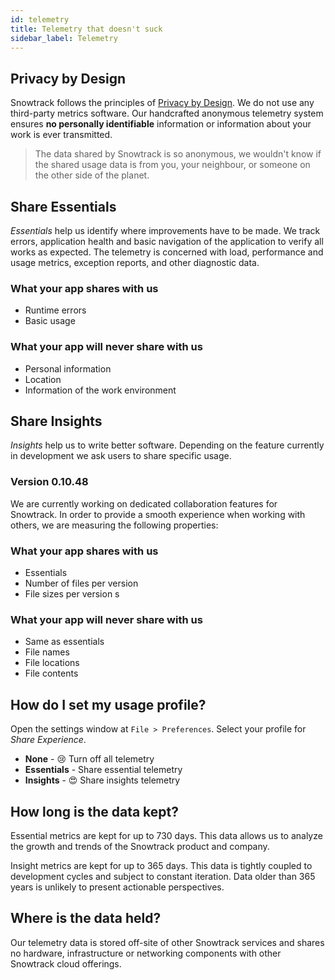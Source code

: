 ```yaml
---
id: telemetry
title: Telemetry that doesn't suck
sidebar_label: Telemetry
---
```


## Privacy by Design

Snowtrack follows the principles of [Privacy by Design](https://en.wikipedia.org/wiki/Privacy_by_design). We do not use any third-party metrics software. Our handcrafted anonymous telemetry system ensures **no personally identifiable** information or information about your work is ever transmitted.

> The data shared by Snowtrack is so anonymous, we wouldn't know if the shared usage data is from you, your neighbour, or someone on the other side of the planet.

## Share Essentials

*Essentials* help us identify where improvements have to be made. We track errors, application health and basic navigation of the application to verify all works as expected. The telemetry is concerned with load, performance and usage metrics, exception reports, and other diagnostic data.

### What your app shares with us

- Runtime errors
- Basic usage

### What your app will never share with us

- Personal information
- Location
- Information of the work environment

## Share Insights

*Insights* help us to write better software. Depending on the feature currently in development we ask users to share specific usage.

### Version 0.10.48

We are currently working on dedicated collaboration features for Snowtrack. In order to provide a smooth experience when working with others, we are measuring the following properties:

### What your app shares with us

- Essentials
- Number of files per version
- File sizes per version
s
### What your app will never share with us

- Same as essentials
- File names
- File locations
- File contents

## How do I set my usage profile?

Open the settings window at `File > Preferences`. Select your profile for *Share Experience*.

- **None** - 😢 Turn off all telemetry
- **Essentials** - Share essential telemetry
- **Insights** - 😍 Share insights telemetry

## How long is the data kept?

Essential metrics are kept for up to 730 days. This data allows us to analyze the growth and trends of the Snowtrack product and company.

Insight metrics are kept for up to 365 days. This data is tightly coupled to development cycles and subject to constant iteration. Data older than 365 years is unlikely to present actionable perspectives.

## Where is the data held?

Our telemetry data is stored off-site of other Snowtrack services and shares no hardware, infrastructure or networking components with other Snowtrack cloud offerings.

